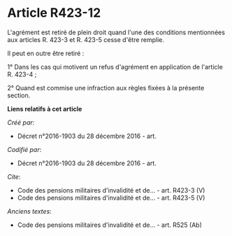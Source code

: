 # Article R423-12

L'agrément est retiré de plein droit quand l'une des conditions mentionnées aux articles R. 423-3 et R. 423-5 cesse d'être
remplie.

Il peut en outre être retiré :

1° Dans les cas qui motivent un refus d'agrément en application de l'article R. 423-4 ;

2° Quand est commise une infraction aux règles fixées à la présente section.

**Liens relatifs à cet article**

_Créé par_:

  - Décret n°2016-1903 du 28 décembre 2016 - art.

_Codifié par_:

  - Décret n°2016-1903 du 28 décembre 2016 - art.

_Cite_:

  - Code des pensions militaires d'invalidité et de... - art. R423-3 (V)
  - Code des pensions militaires d'invalidité et de... - art. R423-5 (V)

_Anciens textes_:

  - Code des pensions militaires d'invalidité et de... - art. R525 (Ab)
